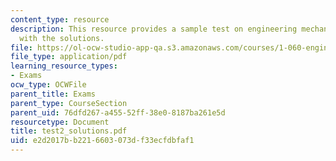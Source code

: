 ```yaml
---
content_type: resource
description: This resource provides a sample test on engineering mechanics II, along
  with the solutions.
file: https://ol-ocw-studio-app-qa.s3.amazonaws.com/courses/1-060-engineering-mechanics-ii-spring-2006/e2d2017bb2216603073df33ecfdbfaf1_test2_solutions.pdf
file_type: application/pdf
learning_resource_types:
- Exams
ocw_type: OCWFile
parent_title: Exams
parent_type: CourseSection
parent_uid: 76dfd267-a455-52ff-38e0-8187ba261e5d
resourcetype: Document
title: test2_solutions.pdf
uid: e2d2017b-b221-6603-073d-f33ecfdbfaf1
---
```

